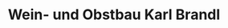 ---
title: "Wein- und Obstbau Karl Brandl"
url: /rossatz-arnsdorf/wein-und-obstbau-karl-brandl/
shop: Hofladen
---